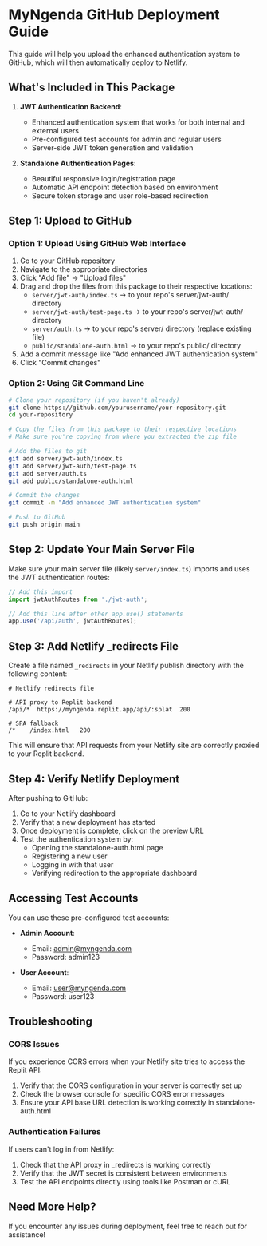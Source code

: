 # MyNgenda GitHub Deployment Guide

This guide will help you upload the enhanced authentication system to GitHub, which will then automatically deploy to Netlify.

## What's Included in This Package

1. **JWT Authentication Backend**: 
   - Enhanced authentication system that works for both internal and external users
   - Pre-configured test accounts for admin and regular users
   - Server-side JWT token generation and validation

2. **Standalone Authentication Pages**:
   - Beautiful responsive login/registration page
   - Automatic API endpoint detection based on environment
   - Secure token storage and user role-based redirection

## Step 1: Upload to GitHub

### Option 1: Upload Using GitHub Web Interface

1. Go to your GitHub repository
2. Navigate to the appropriate directories 
3. Click "Add file" → "Upload files"
4. Drag and drop the files from this package to their respective locations:
   - `server/jwt-auth/index.ts` → to your repo's server/jwt-auth/ directory
   - `server/jwt-auth/test-page.ts` → to your repo's server/jwt-auth/ directory
   - `server/auth.ts` → to your repo's server/ directory (replace existing file)
   - `public/standalone-auth.html` → to your repo's public/ directory
5. Add a commit message like "Add enhanced JWT authentication system"
6. Click "Commit changes"

### Option 2: Using Git Command Line

```bash
# Clone your repository (if you haven't already)
git clone https://github.com/yourusername/your-repository.git
cd your-repository

# Copy the files from this package to their respective locations
# Make sure you're copying from where you extracted the zip file

# Add the files to git
git add server/jwt-auth/index.ts
git add server/jwt-auth/test-page.ts
git add server/auth.ts
git add public/standalone-auth.html

# Commit the changes
git commit -m "Add enhanced JWT authentication system"

# Push to GitHub
git push origin main
```

## Step 2: Update Your Main Server File

Make sure your main server file (likely `server/index.ts`) imports and uses the JWT authentication routes:

```typescript
// Add this import
import jwtAuthRoutes from './jwt-auth';

// Add this line after other app.use() statements
app.use('/api/auth', jwtAuthRoutes);
```

## Step 3: Add Netlify _redirects File

Create a file named `_redirects` in your Netlify publish directory with the following content:

```
# Netlify redirects file

# API proxy to Replit backend
/api/*  https://myngenda.replit.app/api/:splat  200

# SPA fallback
/*    /index.html   200
```

This will ensure that API requests from your Netlify site are correctly proxied to your Replit backend.

## Step 4: Verify Netlify Deployment

After pushing to GitHub:

1. Go to your Netlify dashboard
2. Verify that a new deployment has started
3. Once deployment is complete, click on the preview URL
4. Test the authentication system by:
   - Opening the standalone-auth.html page
   - Registering a new user
   - Logging in with that user
   - Verifying redirection to the appropriate dashboard

## Accessing Test Accounts

You can use these pre-configured test accounts:

- **Admin Account**: 
  - Email: admin@myngenda.com
  - Password: admin123

- **User Account**:
  - Email: user@myngenda.com
  - Password: user123

## Troubleshooting

### CORS Issues
If you experience CORS errors when your Netlify site tries to access the Replit API:

1. Verify that the CORS configuration in your server is correctly set up
2. Check the browser console for specific CORS error messages
3. Ensure your API base URL detection is working correctly in standalone-auth.html

### Authentication Failures
If users can't log in from Netlify:

1. Check that the API proxy in _redirects is working correctly
2. Verify that the JWT secret is consistent between environments
3. Test the API endpoints directly using tools like Postman or cURL

## Need More Help?

If you encounter any issues during deployment, feel free to reach out for assistance!